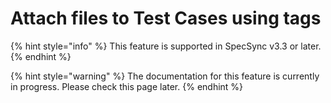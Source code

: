 # Attach files to Test Cases using tags

{% hint style="info" %}
This feature is supported in SpecSync v3.3 or later.
{% endhint %}

{% hint style="warning" %}
The documentation for this feature is currently in progress. Please check this page later.
{% endhint %}